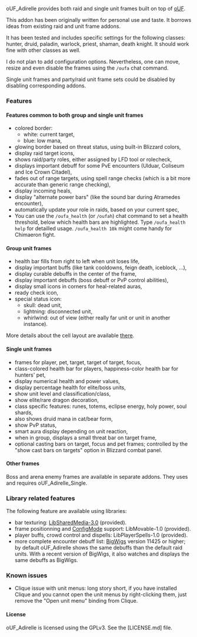 oUF_Adirelle provides both raid and single unit frames built on top of [oUF](http://www.wowinterface.com/downloads/info9994-oUF.html).

This addon has been originally written for personal use and taste. It borrows ideas from existing raid and unit frame addons.

It has been tested and includes specific settings for the following classes: hunter, druid, paladin, warlock, priest, shaman, death knight. It should work fine with other classes as well.

I do not plan to add configuration options. Nevertheless, one can move, resize and even disable the frames using the `/oufa` chat command.

Single unit frames and party/raid unit frame sets could be disabled by disabling corresponding addons.

### Features

#### Features common to both group and single unit frames

* colored border:
    * white: current target,
    * blue: low mana,
* glowing border based on threat status, using built-in Blizzard colors,
* display raid target icons,
* shows raid/party roles, either assigned by LFD tool or rolecheck,
* displays important debuff for some PvE encounters (Ulduar, Coliseum and Ice Crown Citadel),
* fades out of range targets, using spell range checks (which is a bit more accurate than generic range checking),
* display incoming heals,
* display "alternate power bars" (like the sound bar during Atramedes encounter),
* automatically update your role in raids, based on your current spec,
* You can use the `/oufa_health` (or `/oufah`) chat command to set a health threshold, below which health bars are highlighted. Type `/oufa_health help` for detailled usage. `/oufa_health 10k` might come handy for Chimaeron fight.

#### Group unit frames

* health bar fills from right to left when unit loses life,
* display important buffs (like tank cooldowns, feign death, iceblock, ...),
* display curable debuffs in the center of the frame,
* display important debuffs (boss debuff or PvP control abilities),
* display small icons in corners for heal-related auras,
* ready check icon,
* special status icon:
    * skull: dead unit,
    * lightning: disconnected unit,
    * whirlwind: out of view (either really far unit or unit in another instance).

More details about the cell layout are available [there](http://www.wowace.com/addons/ouf_adirelle/pages/docs/docs/group-cell-description/).

#### Single unit frames

* frames for player, pet, target, target of target, focus,
* class-colored health bar for players, happiness-color health bar for hunters' pet,
* display numerical health and power values,
* display percentage health for elite/boss units,
* show unit level and classification/class,
* show elite/rare dragon decoration,
* class specific features: runes, totems, eclipse energy, holy power, soul shards,
* also shows druid mana in cat/bear form,
* show PvP status,
* smart aura display depending on unit reaction,
* when in group, displays a small threat bar on target frame,
* optional casting bars on target, focus and pet frames; controlled by the "show cast bars on targets" option in Blizzard combat panel.

#### Other frames

Boss and arena enemy frames are available in separate addons. They uses and requires oUF_Adirelle_Single.

### Library related features

The following feature are available using libraries:

* bar texturing: [LibSharedMedia-3.0](http://wow.curse.com/downloads/wow-addons/details/libsharedmedia-3-0.aspx) (provided).
* frame positionning and [ConfigMode](http://www.wowwiki.com/ConfigMode) support: LibMovable-1.0 (provided).
* player buffs, crowd control and dispells: LibPlayerSpells-1.0 (provided).
* more complete encounter debuff list: [BigWigs](http://www.curse.com/addons/wow/big-wigs) version 11425 or higher; by default oUF_Adirelle shows the same debuffs than the default raid units. With a recent version of BigWigs, it also watches and displays the same debuffs as BigWigs.

### Known issues

* Clique issue with unit menus: long story short, if you have installed Clique and you cannot open the unit menus by right-clicking them, just remove the "Open unit menu" binding from Clique.

#### License

oUF_Adirelle is licensed using the GPLv3. See the [LICENSE.md] file.
